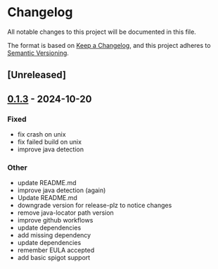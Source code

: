 # Changelog

All notable changes to this project will be documented in this file.

The format is based on [Keep a Changelog](https://keepachangelog.com/en/1.0.0/),
and this project adheres to [Semantic Versioning](https://semver.org/spec/v2.0.0.html).

## [Unreleased]

## [0.1.3](https://github.com/TgZ39/automc/compare/v0.1.2...v0.1.3) - 2024-10-20

### Fixed

- fix crash on unix
- fix failed build on unix
- improve java detection

### Other

- update README.md
- improve java detection (again)
- Update README.md
- downgrade version for release-plz to notice changes
- remove java-locator path version
- improve github workflows
- update dependencies
- add missing dependency
- update dependencies
- remember EULA accepted
- add basic spigot support
